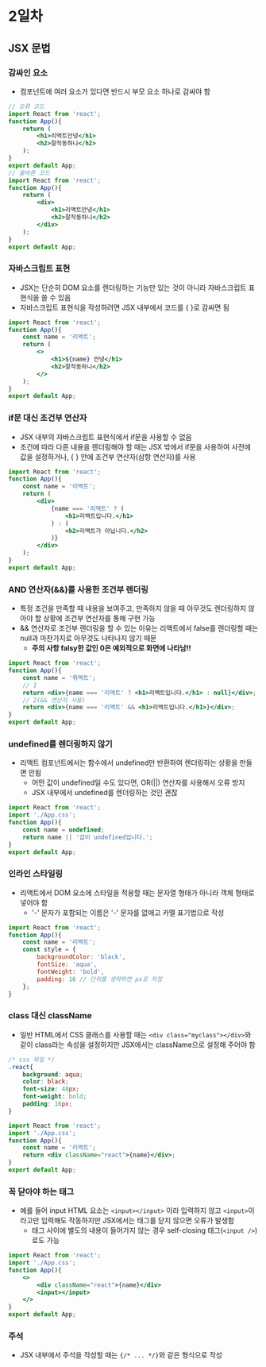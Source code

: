 # 2일차

## JSX 문법
### 감싸인 요소
- 컴포넌트에 여러 요소가 있다면 반드시 부모 요소 하나로 감싸야 함
```jsx
// 오류 코드
import React from 'react';
function App(){
    return (
        <h1>리액트안녕</h1>
        <h2>잘작동하니</h2>
    );
}
export default App;
// 올바른 코드
import React from 'react';
function App(){
    return (
        <div>
            <h1>리액트안녕</h1>
            <h2>잘작동하니</h2>
        </div>
    );
}
export default App;
```
### 자바스크립트 표현
- JSX는 단순히 DOM 요소를 렌더링하는 기능만 있는 것이 아니라 자바스크립트 표현식을 쓸 수 있음
- 자바스크립트 표현식을 작성하려면 JSX 내부에서 코드를 { }로 감싸면 됨
```jsx
import React from 'react';
function App(){
    const name = '리액트';
    return (
        <>
            <h1>${name} 안녕</h1>
            <h2>잘작동하니</h2>
        </>
    );
}
export default App;
```
### if문 대신 조건부 연산자
- JSX 내부의 자바스크립트 표현식에서 if문을 사용할 수 없음
- 조건에 따라 다른 내용을 렌더링해야 할 때는 JSX 밖에서 if문을 사용하여 사전에 값을 설정하거나, { } 안에 조건부 연산자(삼항 연산자)를 사용
```jsx
import React from 'react';
function App(){
    const name = '리액트';
    return (
        <div>
            {name === '리액트' ? (
                <h1>리액트입니다.</h1>
            ) : (
                <h2>리액트가 아닙니다.</h2>
            )}
        </div>
    );
}
export default App;
```
### AND 연산자(&&)를 사용한 조건부 렌더링
- 특정 조건을 만족할 때 내용을 보여주고, 만족하지 않을 때 아무것도 렌더링하지 않아야 할 상황에 조건부 연산자를 통해 구현 가능
- && 연산자로 조건부 렌더링을 할 수 있는 이유는 리액트에서 false를 렌더링할 때는 null과 마찬가지로 아무것도 나타나지 않기 때문
    + **주의 사항 falsy한 값인 0은 예외적으로 화면에 나타남!!**
```jsx
import React from 'react';
function App(){
    const name = '뤼액트';
    // 1
    return <div>{name === '리액트' ? <h1>리액트입니다.</h1> : null}</div>;
    // 2(&& 연산자 사용)
    return <div>{name === '리액트' && <h1>리액트입니다.</h1>}</div>;
}
export default App;
```
### undefined를 렌더링하지 않기
- 리액트 컴포넌트에서는 함수에서 undefined만 반환하여 렌더링하는 상황을 만들면 안됨
    + 어떤 값이 undefined일 수도 있다면, OR(||) 연산자를 사용해서 오류 방지
    + JSX 내부에서 undefined를 렌더링하는 것인 괜찮
```jsx
import React from 'react';
import './App.css';
function App(){
    const name = undefined;
    return name || '값이 undefined입니다.';
}
export default App;
```
### 인라인 스타일링
- 리액트에서 DOM 요소에 스타일을 적용할 때는 문자열 형태가 아니라 객체 형태로 넣어야 함
    +  '-' 문자가 포함되는 이름은 '-' 문자를 없애고 카멜 표기법으로 작성
```jsx
import React from 'react';
function App(){
    const name = '리액트';
    const style = {
        backgroundColor: 'black',
        fontSize: 'aqua',
        fontWeight: 'bold',
        padding: 16 // 단위를 생략하면 px로 지정
    };
}
```
### class 대신 className
- 일반 HTML에서 CSS 클래스를 사용할 때는 `<div class="myclass"></div>`와 같이 class라는 속성을 설정하지만 JSX에서는 className으로 설정해 주어야 함
```css
/* css 파일 */
.react{
    background: aqua;
    color: black;
    font-size: 48px;
    font-weight: bold;
    padding: 16px;
}
```
```jsx
import React from 'react';
import './App.css';
function App(){
    const name = '리액트';
    return <div className="react">{name}</div>;
}
export default App;
```
### 꼭 닫아야 하는 태그
- 예를 들어 input HTML 요소는 `<input></input>` 이라 입력하지 않고 `<input>`이라고만 입력해도 작동하지만 JSX에서는 태그를 닫지 않으면 오류가 발생함
    + 태그 사이에 별도의 내용이 들어가지 않는 경우 self-closing 태그(`<input />`)로도 가능 
```jsx
import React from 'react';
import './App.css';
function App(){
    <>
        <div className="react">{name}</div>
        <input></input>
    </>
}
export default App;
```
### 주석
- JSX 내부에서 주석을 작성할 때는 `{/* ... */}`와 같은 형식으로 작성